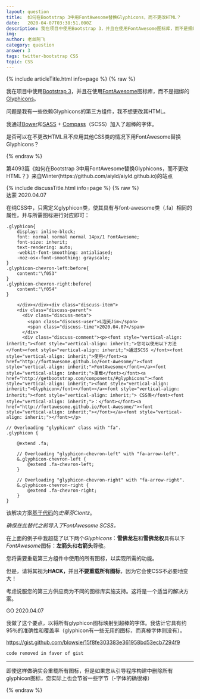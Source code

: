 ```yaml
---
layout: question
title:  如何在Bootstrap 3中用FontAwesome替换Glyphicons，而不更改HTML？
date:   2020-04-07T03:38:51.000Z
description: 我在项目中使用Bootstrap 3，并且在使用FontAwesome图标库，而不是捆绑的Glyphicons。问题是我有一些依赖Glyphicons...
img: 
author: 老丝阿飞
category: question
answer: 3
tags: twitter-bootstrap CSS
topic: CSS
---
```

<div class="article-root">
  <div class="article">
    {% include articleTitle.html info=page %}
    {% raw %}
    <div class="article-content"><p><font style="vertical-align: inherit;"><font style="vertical-align: inherit;">我</font><font style="vertical-align: inherit;">在项目中</font><font style="vertical-align: inherit;">使用</font></font><a href="http://getbootstrap.com/" rel="noreferrer"><font style="vertical-align: inherit;"><font style="vertical-align: inherit;">Bootstrap 3</font></font></a><font style="vertical-align: inherit;"><font style="vertical-align: inherit;">，并且在使用</font></font><a href="http://fortawesome.github.io/Font-Awesome/" rel="noreferrer"><font style="vertical-align: inherit;"><font style="vertical-align: inherit;">FontAwesome</font></font></a><font style="vertical-align: inherit;"><font style="vertical-align: inherit;">图标库，而不是捆绑的</font></font><a href="http://getbootstrap.com/components/#glyphicons" rel="noreferrer"><font style="vertical-align: inherit;"><font style="vertical-align: inherit;">Glyphicons</font></font></a><font style="vertical-align: inherit;"><font style="vertical-align: inherit;">。</font></font></p>

<p><font style="vertical-align: inherit;"><font style="vertical-align: inherit;">问题是我有一些依赖Glyphicons的第三方组件，我不想更改其HTML。</font></font></p>

<p><font style="vertical-align: inherit;"><font style="vertical-align: inherit;">我通过</font></font><a href="http://bower.io/" rel="noreferrer"><font style="vertical-align: inherit;"><font style="vertical-align: inherit;">Bower</font></font></a><font style="vertical-align: inherit;"><font style="vertical-align: inherit;">和</font></font><a href="http://sass-lang.com/" rel="noreferrer"><font style="vertical-align: inherit;"><font style="vertical-align: inherit;">SASS</font></font></a><font style="vertical-align: inherit;"><font style="vertical-align: inherit;"> + </font></font><a href="http://compass-style.org/" rel="noreferrer"><font style="vertical-align: inherit;"><font style="vertical-align: inherit;">Compass</font></font></a><font style="vertical-align: inherit;"><font style="vertical-align: inherit;">（SCSS）加入了</font><font style="vertical-align: inherit;">超棒的字体</font><font style="vertical-align: inherit;">。</font></font></p>

<p><font style="vertical-align: inherit;"><font style="vertical-align: inherit;">是否可以在不更改HTML且不应用其他CSS类的情况下用FontAwesome替换Glyphicons？</font></font></p></div>
    {% endraw %}
  </div>
  <p class="winter_mark">第4093篇《如何在Bootstrap 3中用FontAwesome替换Glyphicons，而不更改HTML？》来自Winter(https://github.com/aiyld/aiyld.github.io)的站点</p>
  <div class="discuss-wrapper">
    {% include discussTitle.html info=page %}
    {% raw %}
    <div class="discuss-list">
    <div class="discuss-item">
        <div class="discuss-parent">
          <div class="discuss-meta">
            <span class="discuss-user">达蒙</span>
            <span class="discuss-time">2020.04.07</span>
          </div>
          <div class="discuss-comment"><p><font style="vertical-align: inherit;"><font style="vertical-align: inherit;">在纯CSS中，只需定义glyphicon类，使其具有与font-awesome类（.fa）相同的属性，并与所需图标进行对应即可：</font></font></p>

<pre><code>.glyphicon{<font></font>
    display: inline-block;<font></font>
    font: normal normal normal 14px/1 FontAwesome;<font></font>
    font-size: inherit;<font></font>
    text-rendering: auto;<font></font>
    -webkit-font-smoothing: antialiased;<font></font>
    -moz-osx-font-smoothing: grayscale;<font></font>
}<font></font>
.glyphicon-chevron-left:before{<font></font>
    content:"\f053"<font></font>
}<font></font>
.glyphicon-chevron-right:before{<font></font>
    content:"\f054"<font></font>
}<font></font>
</code></pre></div>
        </div></div><div class="discuss-item">
        <div class="discuss-parent">
          <div class="discuss-meta">
            <span class="discuss-user">L泡芙Jim</span>
            <span class="discuss-time">2020.04.07</span>
          </div>
          <div class="discuss-comment"><p><font style="vertical-align: inherit;"><font style="vertical-align: inherit;">您可以使用以下方法</font><font style="vertical-align: inherit;">通过SCSS </font><font style="vertical-align: inherit;">使用</font><a href="http://fortawesome.github.io/Font-Awesome/"><font style="vertical-align: inherit;">FontAwesome</font></a><font style="vertical-align: inherit;">重载</font></font><a href="http://getbootstrap.com/components/#glyphicons"><font style="vertical-align: inherit;"><font style="vertical-align: inherit;">Glyphicon</font></font></a><font style="vertical-align: inherit;"><font style="vertical-align: inherit;"> CSS类</font><font style="vertical-align: inherit;">：</font></font><a href="http://fortawesome.github.io/Font-Awesome/"><font style="vertical-align: inherit;"></font></a><font style="vertical-align: inherit;"></font></p>

<pre class="lang-scss prettyprint-override"><code>// Overloading "glyphicon" class with "fa".<font></font>
.glyphicon {<font></font>
<font></font>
    @extend .fa;<font></font>
<font></font>
    // Overloading "glyphicon-chevron-left" with "fa-arrow-left".<font></font>
    &amp;.glyphicon-chevron-left {<font></font>
        @extend .fa-chevron-left;<font></font>
    }<font></font>
<font></font>
    // Overloading "glyphicon-chevron-right" with "fa-arrow-right".<font></font>
    &amp;.glyphicon-chevron-right {<font></font>
        @extend .fa-chevron-right;<font></font>
    }<font></font>
}<font></font>
</code></pre>

<p><font style="vertical-align: inherit;"><font style="vertical-align: inherit;">该解决方案</font></font><a href="https://github.com/angular-ui/bootstrap/issues/2475#issuecomment-49469969"><font style="vertical-align: inherit;"><font style="vertical-align: inherit;">基于代码</font></font></a><font style="vertical-align: inherit;"><font style="vertical-align: inherit;">的</font></font><em><font style="vertical-align: inherit;"><font style="vertical-align: inherit;">史蒂芬Clontz</font></font></em><font style="vertical-align: inherit;"><font style="vertical-align: inherit;">。</font></font></p>

<p><em><font style="vertical-align: inherit;"><font style="vertical-align: inherit;">确保在此替代之前导入了FontAwesome SCSS。</font></font></em></p>

<p><font style="vertical-align: inherit;"><font style="vertical-align: inherit;">在上面的例子中我超载了以下两个</font></font><em><font style="vertical-align: inherit;"><font style="vertical-align: inherit;">Glyphicons</font></font></em><font style="vertical-align: inherit;"><font style="vertical-align: inherit;">：</font></font><strong><font style="vertical-align: inherit;"><font style="vertical-align: inherit;">雪佛龙左</font></font></strong><font style="vertical-align: inherit;"><font style="vertical-align: inherit;">和</font></font><strong><font style="vertical-align: inherit;"><font style="vertical-align: inherit;">雪佛龙权</font></font></strong><font style="vertical-align: inherit;"><font style="vertical-align: inherit;">具有以下</font></font><em><font style="vertical-align: inherit;"><font style="vertical-align: inherit;">FontAwesome</font></font></em><font style="vertical-align: inherit;"><font style="vertical-align: inherit;">图标：</font></font><strong><font style="vertical-align: inherit;"><font style="vertical-align: inherit;">左箭头</font></font></strong><font style="vertical-align: inherit;"><font style="vertical-align: inherit;">和</font></font><strong><font style="vertical-align: inherit;"><font style="vertical-align: inherit;">右箭头</font></font></strong><font style="vertical-align: inherit;"><font style="vertical-align: inherit;">尊敬。</font></font></p>

<p><font style="vertical-align: inherit;"><font style="vertical-align: inherit;">您将需要重载第三方组件中使用的所有图标，以实现所需的功能。</font></font></p>

<p><font style="vertical-align: inherit;"><font style="vertical-align: inherit;">但是，</font><font style="vertical-align: inherit;">请将其</font><font style="vertical-align: inherit;">视为</font></font><strong><font style="vertical-align: inherit;"><font style="vertical-align: inherit;">HACK，</font></font></strong><font style="vertical-align: inherit;"><font style="vertical-align: inherit;">并且</font></font><strong><font style="vertical-align: inherit;"><font style="vertical-align: inherit;">不要重载所有图标</font></font></strong><font style="vertical-align: inherit;"><font style="vertical-align: inherit;">，因为它会使CSS不必要地变大！</font></font></p>

<p><font style="vertical-align: inherit;"><font style="vertical-align: inherit;">考虑说服您的第三方供应商为不同的图标库实施支持。</font><font style="vertical-align: inherit;">这将是一个适当的解决方案。</font></font></p></div>
        </div></div><div class="discuss-item">
        <div class="discuss-parent">
          <div class="discuss-meta">
            <span class="discuss-user">GO</span>
            <span class="discuss-time">2020.04.07</span>
          </div>
          <div class="discuss-comment"><p><font style="vertical-align: inherit;"><font style="vertical-align: inherit;">我做了这个要点，以将所有glyphicon图标映射到超棒的字体。</font><font style="vertical-align: inherit;">我估计它具有约95％的准确性和覆盖率（glyphicon有一些无用的图标，而真棒字体则没有）。</font></font></p>

<p><a href="https://gist.github.com/blowsie/15f8fe303383e361958bd53ecb7294f9" rel="nofollow noreferrer"><font style="vertical-align: inherit;"><font style="vertical-align: inherit;">https://gist.github.com/blowsie/15f8fe303383e361958bd53ecb7294f9</font></font></a></p>

<p><code>code removed in favor of gist</code></p>

<hr>

<p><font style="vertical-align: inherit;"><font style="vertical-align: inherit;">即使这样做确实会重载所有图标，但是如果您从引导程序构建中删除所有glyphicon图标，您实际上也会节省一些字节（-字体的确很棒）</font></font></p></div>
        </div></div>
    </div>
    {% endraw %}
  </div>
<div>
